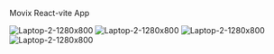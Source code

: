Movix React-vite App

![Laptop-2-1280x800](https://github.com/coderrahul-github/movix/blob/main/src/assets/final/1.png?raw=true)
![Laptop-2-1280x800](https://github.com/coderrahul-github/movix/blob/main/src/assets/final/2.png?raw=true)
![Laptop-2-1280x800](https://github.com/coderrahul-github/movix/blob/main/src/assets/final/3.png?raw=true)
![Laptop-2-1280x800](https://github.com/coderrahul-github/movix/blob/main/src/assets/final/4.png?raw=true)

 
